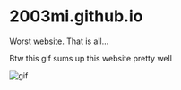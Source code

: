 # 2003mi.github.io
Worst [website](https://2003mi.github.io/). That is all...

Btw this gif sums up this website pretty well

![gif](https://media.giphy.com/media/26FPy3QZQqGtDcrja/giphy.gif)